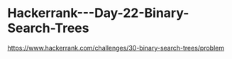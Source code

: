 # Hackerrank---Day-22-Binary-Search-Trees

https://www.hackerrank.com/challenges/30-binary-search-trees/problem
